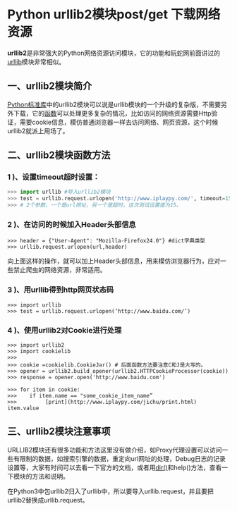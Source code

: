 # Python urllib2模块post/get 下载网络资源

**urllib2**是非常强大的Python网络资源访问模块，它的功能和玩蛇网前面讲过的[urllib](http://www.iplaypy.com/module/urllib.html)模块非常相似。

## 一、urllib2模块简介

[Python标准库](http://www.iplaypy.com/module/)中的urllib2模块可以说是urllib模块的一个升级的复杂版，不需要另外下载，它的[函数](http://www.iplaypy.com/jichu/function.html)可以处理更多复杂的情况，比如访问的网络资源需要Http验证，需要cookie信息，模仿普通浏览器一样去访问网络、网页资源，这个时候urllib2就派上用场了。

## 二、urllib2模块函数方法

### 1 )、设置timeout超时设置：
```python
>>> import urllib #导入urllib2模块
>>> test = urllib.request.urlopen('http://www.iplaypy.com/', timeout=15)
>>> # 2个参数，一个是url网址，另一个是超时，这次测试设置值为15。
```
### 2 )、在访问的时候加入Header头部信息
```
>>> header = {"User-Agent": "Mozilla-Firefox24.0"} #dict字典类型
>>> urllib.request.urlopen(url,header)
```
向上面这样的操作，就可以加上Header头部信息，用来模仿浏览器行为，应对一些禁止爬虫的网络资源，非常适用。

### 3 )、用urllib得到http网页状态码
```
>>> import urllib
>>> test = urllib.request.urlopen(‘http://www.baidu.com/’)
```
### 4 )、使用urllib2对Cookie进行处理
```
>>> import urllib2
>>> import cookielib
>>>
>>> cookie =cookielib.CookieJar() # 后面函数方法要注意C和J是大写的。
>>> opener = urllib2.build_opener(urllib2.HTTPCookieProcessor(cookie))
>>> response = opener.open('http://www.baidu.com')

>>> for item in cookie:
>>>    if item.name == "some_cookie_item_name”
>>>         [print](http://www.iplaypy.com/jichu/print.html) item.value
```
## 三、urllib2模块注意事项

URLLIB2模块还有很多功能和方法这里没有做介绍，如Proxy代理设置可以访问一些有限制的数据，如搜索引擎的数据，重定向url网址的处理，Debug日志的记录设置等，大家有时间可以去看一下官方的文档，或者用[dir()](http://www.iplaypy.com/jichu/dir.html)和help()方法，查看一下模块的方法和说明。

在Python3中包urllib2归入了urllib中，所以要导入urllib.request，并且要把urllib2替换成urllib.request。